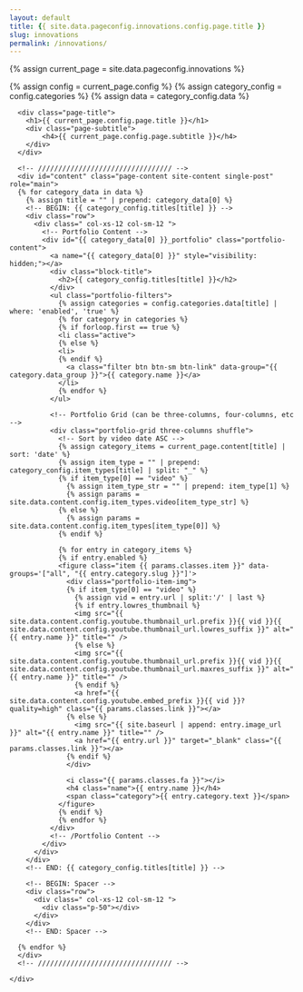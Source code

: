 ```yaml
---
layout: default
title: {{ site.data.pageconfig.innovations.config.page.title }}
slug: innovations
permalink: /innovations/
---
```

{% assign current_page = site.data.pageconfig.innovations %}

{% assign config = current_page.config %}
{% assign category_config = config.categories %}
{% assign data = category_config.data %}

<div id="main" class="site-main">
  <div id="main-content" class="single-page-content">
    <div id="primary" class="content-area">

      <div class="page-title">
        <h1>{{ current_page.config.page.title }}</h1>
        <div class="page-subtitle">
            <h4>{{ current_page.config.page.subtitle }}</h4>
        </div>
      </div>

      <!-- ///////////////////////////////// -->
      <div id="content" class="page-content site-content single-post" role="main">
      {% for category_data in data %}
        {% assign title = "" | prepend: category_data[0] %}
        <!-- BEGIN: {{ category_config.titles[title] }} -->
        <div class="row">
          <div class=" col-xs-12 col-sm-12 ">
            <!-- Portfolio Content -->
            <div id="{{ category_data[0] }}_portfolio" class="portfolio-content">
              <a name="{{ category_data[0] }}" style="visibility: hidden;"></a>
              <div class="block-title">
                <h2>{{ category_config.titles[title] }}</h2>
              </div>
              <ul class="portfolio-filters">
                {% assign categories = config.categories.data[title] | where: 'enabled', 'true' %}
                {% for category in categories %}
                {% if forloop.first == true %}
                <li class="active">
                {% else %}
                <li>
                {% endif %}
                  <a class="filter btn btn-sm btn-link" data-group="{{ category.data_group }}">{{ category.name }}</a>
                </li>
                {% endfor %}
              </ul>

              <!-- Portfolio Grid (can be three-columns, four-columns, etc -->
              <div class="portfolio-grid three-columns shuffle">
                <!-- Sort by video date ASC -->
                {% assign category_items = current_page.content[title] | sort: 'date' %}
                {% assign item_type = "" | prepend: category_config.item_types[title] | split: "_" %}
                {% if item_type[0] == "video" %}
                  {% assign item_type_str = "" | prepend: item_type[1] %}
                  {% assign params = site.data.content.config.item_types.video[item_type_str] %}
                {% else %}
                  {% assign params = site.data.content.config.item_types[item_type[0]] %}
                {% endif %}

                {% for entry in category_items %}
                {% if entry.enabled %}
                <figure class="item {{ params.classes.item }}" data-groups='["all", "{{ entry.category.slug }}"]'>
                  <div class="portfolio-item-img">
                  {% if item_type[0] == "video" %}
                    {% assign vid = entry.url | split:'/' | last %}
                    {% if entry.lowres_thumbnail %}
                    <img src="{{ site.data.content.config.youtube.thumbnail_url.prefix }}{{ vid }}{{ site.data.content.config.youtube.thumbnail_url.lowres_suffix }}" alt="{{ entry.name }}" title="" />
                    {% else %}
                    <img src="{{ site.data.content.config.youtube.thumbnail_url.prefix }}{{ vid }}{{ site.data.content.config.youtube.thumbnail_url.maxres_suffix }}" alt="{{ entry.name }}" title="" />
                    {% endif %}
                    <a href="{{ site.data.content.config.youtube.embed_prefix }}{{ vid }}?quality=high" class="{{ params.classes.link }}"></a>
                  {% else %}
                    <img src="{{ site.baseurl | append: entry.image_url }}" alt="{{ entry.name }}" title="" />
                    <a href="{{ entry.url }}" target="_blank" class="{{ params.classes.link }}"></a>
                  {% endif %}
                  </div>

                  <i class="{{ params.classes.fa }}"></i>
                  <h4 class="name">{{ entry.name }}</h4>
                  <span class="category">{{ entry.category.text }}</span>
                </figure>
                {% endif %}
                {% endfor %}
              </div>
              <!-- /Portfolio Content -->
            </div>
          </div>
        </div>
        <!-- END: {{ category_config.titles[title] }} -->

        <!-- BEGIN: Spacer -->
        <div class="row">
          <div class=" col-xs-12 col-sm-12 ">
            <div class="p-50"></div>
          </div>
        </div>
        <!-- END: Spacer -->

      {% endfor %}
      </div>
      <!-- ///////////////////////////////// -->
      
    </div>
  </div>
</div>
